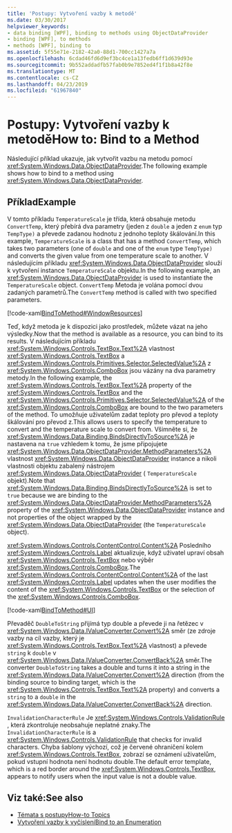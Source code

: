 ```yaml
---
title: 'Postupy: Vytvoření vazby k metodě'
ms.date: 03/30/2017
helpviewer_keywords:
- data binding [WPF], binding to methods using ObjectDataProvider
- binding [WPF], to methods
- methods [WPF], binding to
ms.assetid: 5f55e71e-2182-42a0-88d1-700cc1427a7a
ms.openlocfilehash: 6cdad46fd6d9ef3bc4ce1a13fedb6ff1d639d93e
ms.sourcegitcommit: 9b552addadfb57fab0b9e7852ed4f1f1b8a42f8e
ms.translationtype: MT
ms.contentlocale: cs-CZ
ms.lasthandoff: 04/23/2019
ms.locfileid: "61967840"
---
```

# <a name="how-to-bind-to-a-method"></a><span data-ttu-id="2e454-102">Postupy: Vytvoření vazby k metodě</span><span class="sxs-lookup"><span data-stu-id="2e454-102">How to: Bind to a Method</span></span>
<span data-ttu-id="2e454-103">Následující příklad ukazuje, jak vytvořit vazbu na metodu pomocí <xref:System.Windows.Data.ObjectDataProvider>.</span><span class="sxs-lookup"><span data-stu-id="2e454-103">The following example shows how to bind to a method using <xref:System.Windows.Data.ObjectDataProvider>.</span></span>  
  
## <a name="example"></a><span data-ttu-id="2e454-104">Příklad</span><span class="sxs-lookup"><span data-stu-id="2e454-104">Example</span></span>  
 <span data-ttu-id="2e454-105">V tomto příkladu `TemperatureScale` je třída, která obsahuje metodu `ConvertTemp`, který přebírá dva parametry (jeden z `double` a jeden z `enum` typ `TempType)` a převede zadanou hodnotu z jednoho teploty škálování.</span><span class="sxs-lookup"><span data-stu-id="2e454-105">In this example, `TemperatureScale` is a class that has a method `ConvertTemp`, which takes two parameters (one of `double` and one of the `enum` type `TempType)` and converts the given value from one temperature scale to another.</span></span> <span data-ttu-id="2e454-106">V následujícím příkladu <xref:System.Windows.Data.ObjectDataProvider> slouží k vytvoření instance `TemperatureScale` objektu.</span><span class="sxs-lookup"><span data-stu-id="2e454-106">In the following example, an <xref:System.Windows.Data.ObjectDataProvider> is used to instantiate the `TemperatureScale` object.</span></span> <span data-ttu-id="2e454-107">`ConvertTemp` Metoda je volána pomocí dvou zadaných parametrů.</span><span class="sxs-lookup"><span data-stu-id="2e454-107">The `ConvertTemp` method is called with two specified parameters.</span></span>  
  
 [!code-xaml[BindToMethod#WindowResources](~/samples/snippets/csharp/VS_Snippets_Wpf/BindToMethod/CS/Window1.xaml#windowresources)]  
  
 <span data-ttu-id="2e454-108">Teď, když metoda je k dispozici jako prostředek, můžete vázat na jeho výsledky.</span><span class="sxs-lookup"><span data-stu-id="2e454-108">Now that the method is available as a resource, you can bind to its results.</span></span> <span data-ttu-id="2e454-109">V následujícím příkladu <xref:System.Windows.Controls.TextBox.Text%2A> vlastnost <xref:System.Windows.Controls.TextBox> a <xref:System.Windows.Controls.Primitives.Selector.SelectedValue%2A> z <xref:System.Windows.Controls.ComboBox> jsou vázány na dva parametry metody.</span><span class="sxs-lookup"><span data-stu-id="2e454-109">In the following example, the <xref:System.Windows.Controls.TextBox.Text%2A> property of the <xref:System.Windows.Controls.TextBox> and the <xref:System.Windows.Controls.Primitives.Selector.SelectedValue%2A> of the <xref:System.Windows.Controls.ComboBox> are bound to the two parameters of the method.</span></span> <span data-ttu-id="2e454-110">To umožňuje uživatelům zadat teploty pro převod a teploty škálování pro převod z.</span><span class="sxs-lookup"><span data-stu-id="2e454-110">This allows users to specify the temperature to convert and the temperature scale to convert from.</span></span> <span data-ttu-id="2e454-111">Všimněte si, že <xref:System.Windows.Data.Binding.BindsDirectlyToSource%2A> je nastavena na `true` vzhledem k tomu, že jsme připojujete <xref:System.Windows.Data.ObjectDataProvider.MethodParameters%2A> vlastnost <xref:System.Windows.Data.ObjectDataProvider> instance a nikoli vlastnosti objektu zabalený nástrojem <xref:System.Windows.Data.ObjectDataProvider> ( `TemperatureScale` objekt).</span><span class="sxs-lookup"><span data-stu-id="2e454-111">Note that <xref:System.Windows.Data.Binding.BindsDirectlyToSource%2A> is set to `true` because we are binding to the <xref:System.Windows.Data.ObjectDataProvider.MethodParameters%2A> property of the <xref:System.Windows.Data.ObjectDataProvider> instance and not properties of the object wrapped by the <xref:System.Windows.Data.ObjectDataProvider> (the `TemperatureScale` object).</span></span>  
  
 <span data-ttu-id="2e454-112"><xref:System.Windows.Controls.ContentControl.Content%2A> Posledního <xref:System.Windows.Controls.Label> aktualizuje, když uživatel upraví obsah <xref:System.Windows.Controls.TextBox> nebo výběr <xref:System.Windows.Controls.ComboBox>.</span><span class="sxs-lookup"><span data-stu-id="2e454-112">The <xref:System.Windows.Controls.ContentControl.Content%2A> of the last <xref:System.Windows.Controls.Label> updates when the user modifies the content of the <xref:System.Windows.Controls.TextBox> or the selection of the <xref:System.Windows.Controls.ComboBox>.</span></span>  
  
 [!code-xaml[BindToMethod#UI](~/samples/snippets/csharp/VS_Snippets_Wpf/BindToMethod/CS/Window1.xaml#ui)]  
  
 <span data-ttu-id="2e454-113">Převaděč `DoubleToString` přijímá typ double a převede ji na řetězec v <xref:System.Windows.Data.IValueConverter.Convert%2A> směr (ze zdroje vazby na cíl vazby, který je <xref:System.Windows.Controls.TextBox.Text%2A> vlastnost) a převede `string` k `double` v <xref:System.Windows.Data.IValueConverter.ConvertBack%2A> směr.</span><span class="sxs-lookup"><span data-stu-id="2e454-113">The converter `DoubleToString` takes a double and turns it into a string in the <xref:System.Windows.Data.IValueConverter.Convert%2A> direction (from the binding source to binding target, which is the <xref:System.Windows.Controls.TextBox.Text%2A> property) and converts a `string` to a `double` in the <xref:System.Windows.Data.IValueConverter.ConvertBack%2A> direction.</span></span>  
  
 <span data-ttu-id="2e454-114">`InvalidationCharacterRule` Je <xref:System.Windows.Controls.ValidationRule> , která zkontroluje neobsahuje neplatné znaky.</span><span class="sxs-lookup"><span data-stu-id="2e454-114">The `InvalidationCharacterRule` is a <xref:System.Windows.Controls.ValidationRule> that checks for invalid characters.</span></span> <span data-ttu-id="2e454-115">Chyba šablony výchozí, což je červené ohraničení kolem <xref:System.Windows.Controls.TextBox>, zobrazí se oznámení uživatelům, pokud vstupní hodnota není hodnotu double.</span><span class="sxs-lookup"><span data-stu-id="2e454-115">The default error template, which is a red border around the <xref:System.Windows.Controls.TextBox>, appears to notify users when the input value is not a double value.</span></span>  
  
## <a name="see-also"></a><span data-ttu-id="2e454-116">Viz také:</span><span class="sxs-lookup"><span data-stu-id="2e454-116">See also</span></span>

- [<span data-ttu-id="2e454-117">Témata s postupy</span><span class="sxs-lookup"><span data-stu-id="2e454-117">How-to Topics</span></span>](data-binding-how-to-topics.md)
- [<span data-ttu-id="2e454-118">Vytvoření vazby k vyčíslení</span><span class="sxs-lookup"><span data-stu-id="2e454-118">Bind to an Enumeration</span></span>](how-to-bind-to-an-enumeration.md)
